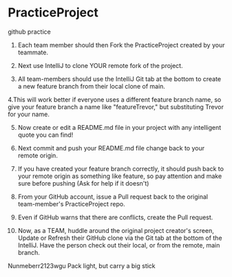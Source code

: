 # PracticeProject
github practice
1. Each team member should then Fork the PracticeProject created by your teammate.

2. Next use IntelliJ to clone YOUR remote fork of the project.

3. All team-members should use the IntelliJ Git tab at the bottom to create a new feature branch from their local clone of main.

4.This will work better if everyone uses a different feature branch name, so give your feature branch a name like "featureTrevor," but substituting Trevor for your name.

5. Now create or edit a README.md file in your project with any intelligent quote you can find!

6. Next commit and push your README.md file change back to your remote origin.

7. If you have created your feature branch correctly, it should push back to your remote origin as something like feature<YOURNAME>, so pay attention and make sure before pushing (Ask for help if it doesn't)

8. From your GitHub account, issue a Pull request back to the original team-member's PracticeProject repo.

9. Even if GitHub warns that there are conflicts, create the Pull request.

10. Now, as a TEAM, huddle around the original project creator's screen, Update or Refresh their GitHub clone via the Git tab at the bottom of the IntelliJ. Have the person check out their local, or from the remote, main branch.


Nunmeberr2123wgu
Pack light, but carry a big stick
